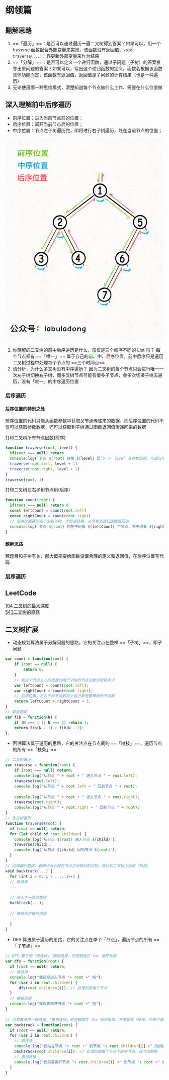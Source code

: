 # 纲领篇
## 题解思路
1. ==「遍历」==：是否可以通过遍历一遍二叉树得到答案？如果可以，用一个 traverse 函数配合外部变量来实现，该函数没有返回值，`void traverse(...)`，靠更新外部变量来作为结果
2. ==「分解」==：是否可以定义一个递归函数，通过子问题（子树）的答案推导出原问题的答案？如果可以，写出这个递归函数的定义，函数名根据该函数具体功能而定，该函数有返回值，返回值是子问题的计算结果（也是一种遍历）
3. 无论使用哪一种思维模式，清楚知道每个节点做什么工作、需要在什么位置做
## 深入理解前中后序遍历
- 前序位置：进入当前节点前的位置；
- 后序位置：离开当前节点后的位置；
- 中序位置：节点左子树遍历完，即将进行右子树遍历，处在当前节点的位置；

![图示](./../../assets/2.jpeg)
1. 你理解的二叉树的前中后序遍历是什么，仅仅是三个顺序不同的 List 吗？
每个节点都有 ==「唯一」== 属于自己的<font color='green'>前</font>、<font color='blue'>中</font>、<font color='red'>后</font>序位置，前中后序只是遍历二叉树过程中处理每个节点的 ==三个时间点==
2. 请分析，为什么多叉树没有中序遍历？
因为二叉树的每个节点只会进行唯一一次左子树切换右子树，而多叉树节点可能有很多子节点，会多次切换子树去遍历，没有「唯一」的中序遍历位置
### 后序遍历
#### 后序位置的特别之处
前序位置的代码只能从函数参数中获取父节点传递来的数据，而后序位置的代码不仅可以获取参数数据，还可以获取到子树通过函数返回值传递回来的数据

打印二叉树所有节点层数(前序)
```js
function traverse(root, level) {
  if(root === null) return
  console.log(`节点 ${root} 在第 ${level} 层`) // level 从参数获得，可递归传递下去
  traverse(root.left, level + 1)
  traverse(root.right, level + 1)
}
traverse(root, 1)
```
打印二叉树左右子树节点树(后序)
```js
function count(root) {
  if(root === null) return 0
  const leftCount = count(root.left)
  const rightCount = count(root.right)
  // 后序位置遍历完了左右子树，才知道结果，必须拿到递归函数返回值
  console.log(`节点 ${root} 的左子树有 ${leftCount} 个节点，右子树有 ${rightCount}个节点`)
}
```
#### 题解思路
若题目和子树有关，那大概率要给函数设置合理的定义和返回值，在后序位置写代码
### 层序遍历

## LeetCode
[104 二叉树的最大深度](./二叉树的最大深度.js)   
[543二叉树的直径](./二叉树的直径.js)
## 二叉树扩展
- 动态规划算法属于分解问题的思路，它的关注点在整棵 ==「子树」==，即子问题
```js
var count = function(root) {
    if (root == null) {
        return 0;
    }
    // 我这个节点关心的是我的两个子树的节点总数分别是多少
    var leftCount = count(root.left);
    var rightCount = count(root.right);
    // 后序位置，左右子树节点数加上自己就是整棵树的节点数
    return leftCount + rightCount + 1;
}
// 斐波那契
var fib = function(N) {
    if (N === 1 || N === 2) return 1;
    return fib(N - 1) + fib(N - 2);
};
```
- 回溯算法属于遍历的思路，它的关注点在节点间的 ==「树枝」==，遍历节点的所有 ==「枝条」==
```js
// 二叉树遍历
var traverse = function(root) {
    if (root === null) return;
    console.log("从节点 " + root + " 进入节点 " + root.left);
    traverse(root.left);
    console.log("从节点 " + root.left + " 回到节点 " + root);

    console.log("从节点 " + root + " 进入节点 " + root.right);
    traverse(root.right);
    console.log("从节点 " + root.right + " 回到节点 " + root);
}
// 多叉树遍历
function traverse(root) {
  if (root == null) return;
  for (let child of root.children) {
    console.log(`从节点 ${root} 进入节点 ${child}`);
    traverse(child);
    console.log(`从节点 ${child} 回到节点 ${root}`);
  }
}
// 回溯遍历思路，着眼点永远是在节点之间移动的过程，类比到二叉树上就是「树枝」
void backtrack(...) {
  for (int i = 0; i < ...; i++) {
  // 做选择
  ...

  // 进入下一层决策树
  backtrack(...);

  // 撤销刚才做的选择
  ...
  }
}
```
- DFS 算法属于遍历的思路，它的关注点在单个「节点」，遍历节点的所有 ==「子节点」==
```js
// DFS 算法把「做选择」「撤销选择」的逻辑放在 for 循环外面
var dfs = function(root) {
  if (root == null) return;
  // 做选择
  console.log("我已经进入节点 "+ root +" 啦");
  for (var i in root.children) {
      dfs(root.children[i]); // 处理的是每个节点
  }
  // 撤销选择
  console.log("我将要离开节点 "+ root +" 啦");
}

// 回溯算法把「做选择」「撤销选择」的逻辑放在 for 循环里面，方便拿到「树枝」的两个端点
var backtrack = function(root) {
  if (root == null) return;
  for (var i in root.children) {
    // 做选择
    console.log("我站在节点 "+ root +" 到节点 "+ root.children[i] +" 的树枝上");
    backtrack(root.children[i]); // 处理的是每个节点下的字节点，该节点的枝
    // 撤销选择
    console.log("我将要离开节点 "+ root.children[i] +" 到节点 "+ root +" 的树枝上");
  }
}
```